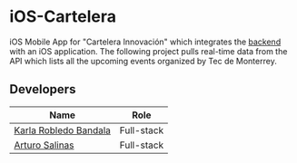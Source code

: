 # iOS-Cartelera

iOS Mobile App for "Cartelera Innovación" which integrates the [backend](https://github.com/ProyectoIntegrador2018/cartelera_backend)
with an iOS application. The following project pulls real-time data from the API which lists all the upcoming events organized by Tec de Monterrey.

## Developers

| Name | Role |
|------|------|
|[Karla Robledo Bandala](https://github.com/bandalas)| Full-stack|
|[Arturo Salinas](https://github.com/Enkil20) |Full-stack|
